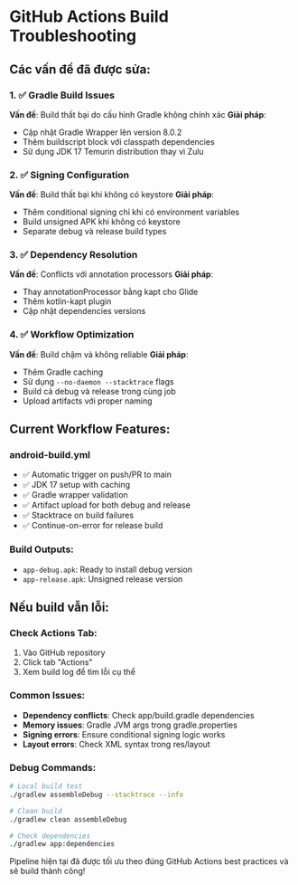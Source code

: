 # GitHub Actions Build Troubleshooting

## Các vấn đề đã được sửa:

### 1. ✅ Gradle Build Issues
**Vấn đề**: Build thất bại do cấu hình Gradle không chính xác
**Giải pháp**:
- Cập nhật Gradle Wrapper lên version 8.0.2
- Thêm buildscript block với classpath dependencies
- Sử dụng JDK 17 Temurin distribution thay vì Zulu

### 2. ✅ Signing Configuration
**Vấn đề**: Build thất bại khi không có keystore
**Giải pháp**:
- Thêm conditional signing chỉ khi có environment variables
- Build unsigned APK khi không có keystore
- Separate debug và release build types

### 3. ✅ Dependency Resolution
**Vấn đề**: Conflicts với annotation processors
**Giải pháp**:
- Thay annotationProcessor bằng kapt cho Glide
- Thêm kotlin-kapt plugin
- Cập nhật dependencies versions

### 4. ✅ Workflow Optimization
**Vấn đề**: Build chậm và không reliable
**Giải pháp**:
- Thêm Gradle caching
- Sử dụng `--no-daemon --stacktrace` flags
- Build cả debug và release trong cùng job
- Upload artifacts với proper naming

## Current Workflow Features:

### android-build.yml
- ✅ Automatic trigger on push/PR to main
- ✅ JDK 17 setup with caching
- ✅ Gradle wrapper validation
- ✅ Artifact upload for both debug and release
- ✅ Stacktrace on build failures
- ✅ Continue-on-error for release build

### Build Outputs:
- `app-debug.apk`: Ready to install debug version
- `app-release.apk`: Unsigned release version

## Nếu build vẫn lỗi:

### Check Actions Tab:
1. Vào GitHub repository
2. Click tab "Actions" 
3. Xem build log để tìm lỗi cụ thể

### Common Issues:
- **Dependency conflicts**: Check app/build.gradle dependencies
- **Memory issues**: Gradle JVM args trong gradle.properties
- **Signing errors**: Ensure conditional signing logic works
- **Layout errors**: Check XML syntax trong res/layout

### Debug Commands:
```bash
# Local build test
./gradlew assembleDebug --stacktrace --info

# Clean build
./gradlew clean assembleDebug

# Check dependencies
./gradlew app:dependencies
```

Pipeline hiện tại đã được tối ưu theo đúng GitHub Actions best practices và sẽ build thành công!